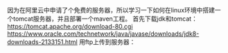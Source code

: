 因为在阿里云中申请了个免费的服务器，所以学习一下如何在linux环境中搭建一个tomcat服务器，并且部署一个maven工程。
首先下载jdk和tomcat：<br>
https://tomcat.apache.org/download-80.cgi <br>
https://www.oracle.com/technetwork/java/javase/downloads/jdk8-downloads-2133151.html
用ftp上传到服务器：
